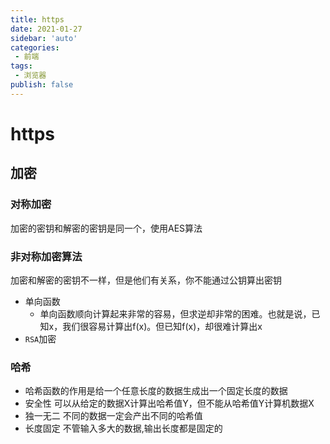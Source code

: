 ```yaml
---
title: https
date: 2021-01-27
sidebar: 'auto'
categories:
 - 前端
tags:
 - 浏览器
publish: false
---
```

# https

## 加密
### 对称加密
加密的密钥和解密的密钥是同一个，使用AES算法

### 非对称加密算法
加密和解密的密钥不一样，但是他们有关系，你不能通过公钥算出密钥
+ 单向函数
  + 单向函数顺向计算起来非常的容易，但求逆却非常的困难。也就是说，已知x，我们很容易计算出f(x)。但已知f(x)，却很难计算出x
+ `RSA`加密

### 哈希
+ 哈希函数的作用是给一个任意长度的数据生成出一个固定长度的数据
+ 安全性 可以从给定的数据X计算出哈希值Y，但不能从哈希值Y计算机数据X
+ 独一无二 不同的数据一定会产出不同的哈希值
+ 长度固定 不管输入多大的数据,输出长度都是固定的